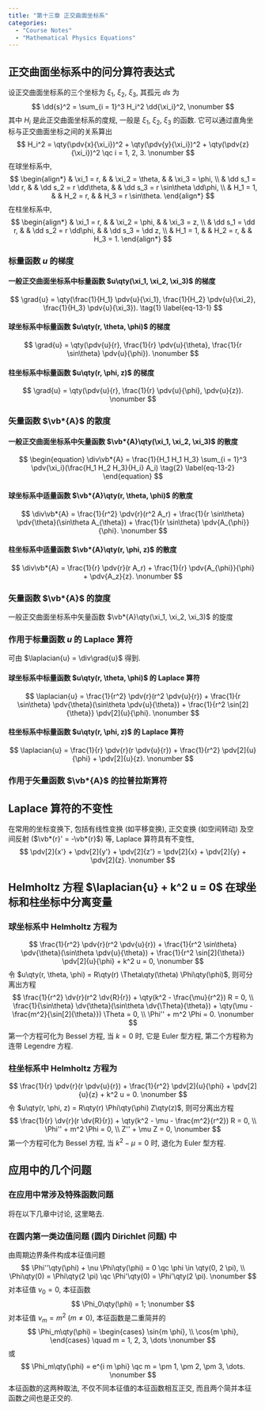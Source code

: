 ```yaml
---
title: "第十三章 正交曲面坐标系"
categories:
  - "Course Notes"
  - "Mathematical Physics Equations"
---
```


## 正交曲面坐标系中的问分算符表达式

设正交曲面坐标系的三个坐标为 $\xi_1$, $\xi_2$, $\xi_3$, 其孤元 $\dd s$ 为
$$
\dd{s}^2 = \sum_{i = 1}^3 H_i^2 \dd{\xi_i}^2,
\nonumber
$$
其中 $H_i$ 是此正交曲面坐标系的度规, 一般是 $\xi_1$, $\xi_2$, $\xi_3$ 的函数. 它可以通过直角坐标与正交曲面坐标之间的关系算出
$$
H_i^2 = \qty(\pdv{x}{\xi_i})^2 + \qty(\pdv{y}{\xi_i})^2 + \qty(\pdv{z}{\xi_i})^2 \qc i = 1, 2, 3.
\nonumber
$$
在球坐标系中,
$$
\begin{align*}
   & \xi_1 = r,       &  & \xi_2 = \theta,        &  & \xi_3 = \phi,                   \\
   & \dd s_1 = \dd r, &  & \dd s_2 = r \dd\theta, &  & \dd s_3 = r \sin\theta \dd\phi, \\
   & H_1 = 1,         &  & H_2 = r,               &  & H_3 = r \sin\theta.
\end{align*}
$$
在柱坐标系中,
$$
\begin{align*}
   & \xi_1 = r,       &  & \xi_2 = \phi,        &  & \xi_3 = z,       \\
   & \dd s_1 = \dd r, &  & \dd s_2 = r \dd\phi, &  & \dd s_3 = \dd z, \\
   & H_1 = 1,         &  & H_2 = r,             &  & H_3 = 1.
\end{align*}
$$

### 标量函数 $u$ 的梯度

#### 一般正交曲面坐标系中标量函数 $u\qty(\xi_1, \xi_2, \xi_3)$ 的梯度

$$
\grad{u} = \qty(\frac{1}{H_1} \pdv{u}{\xi_1}, \frac{1}{H_2} \pdv{u}{\xi_2}, \frac{1}{H_3} \pdv{u}{\xi_3}).
\tag{1} \label{eq-13-1}
$$

#### 球坐标系中标量函数 $u\qty(r, \theta, \phi)$ 的梯度

$$
\grad{u} = \qty(\pdv{u}{r}, \frac{1}{r} \pdv{u}{\theta}, \frac{1}{r \sin\theta} \pdv{u}{\phi}).
\nonumber
$$

#### 柱坐标系中标量函数 $u\qty(r, \phi, z)$ 的梯度

$$
\grad{u} = \qty(\pdv{u}{r}, \frac{1}{r} \pdv{u}{\phi}, \pdv{u}{z}).
\nonumber
$$

### 矢量函数 $\vb*{A}$ 的散度

#### 一般正交曲面坐标系中矢量函数 $\vb*{A}\qty(\xi_1, \xi_2, \xi_3)$ 的散度

$$
\begin{equation}
  \div\vb*{A} = \frac{1}{H_1 H_1 H_3} \sum_{i = 1}^3 \pdv{\xi_i}(\frac{H_1 H_2 H_3}{H_i} A_i)
  \tag{2} \label{eq-13-2}
\end{equation}
$$

#### 球坐标系中适量函数 $\vb*{A}\qty(r, \theta, \phi)$ 的散度

$$
\div\vb*{A} = \frac{1}{r^2} \pdv{r}(r^2 A_r) + \frac{1}{r \sin\theta} \pdv{\theta}(\sin\theta A_{\theta}) + \frac{1}{r \sin\theta} \pdv{A_{\phi}}{\phi}.
\nonumber
$$

#### 柱坐标系中适量函数 $\vb*{A}\qty(r, \phi, z)$ 的散度

$$
\div\vb*{A} = \frac{1}{r} \pdv{r}(r A_r) + \frac{1}{r} \pdv{A_{\phi}}{\phi} + \pdv{A_z}{z}.
\nonumber
$$

### 矢量函数 $\vb*{A}$ 的旋度

一般正交曲面坐标系中矢量函数 $\vb*{A}\qty(\xi_1, \xi_2, \xi_3)$ 的旋度

### 作用于标量函数 $u$ 的 Laplace 算符

可由 $\laplacian{u} = \div\grad{u}$ 得到.

#### 球坐标系中标量函数 $u\qty(r, \theta, \phi)$ 的 Laplace 算符

$$
\laplacian{u} = \frac{1}{r^2} \pdv{r}(r^2 \pdv{u}{r}) + \frac{1}{r \sin\theta} \pdv{\theta}(\sin\theta \pdv{u}{\theta}) + \frac{1}{r^2 \sin[2]{\theta}} \pdv[2]{u}{\phi}.
\nonumber
$$

#### 柱坐标系中标量函数 $u\qty(r, \phi, z)$ 的 Laplace 算符

$$
\laplacian{u} = \frac{1}{r} \pdv{r}(r \pdv{u}{r}) + \frac{1}{r^2} \pdv[2]{u}{\phi} + \pdv[2]{u}{z}.
\nonumber
$$

### 作用于矢量函数 $\vb*{A}$ 的拉普拉斯算符

## Laplace 算符的不变性

在常用的坐标变换下, 包括有线性变换 (如平移变换), 正交变换 (如空间转动) 及空间反射 ($\vb*{r}' = -\vb*{r}$) 等, Laplace 算符具有不变性,
$$
\pdv[2]{x'} + \pdv[2]{y'} + \pdv[2]{z'} = \pdv[2]{x} + \pdv[2]{y} + \pdv[2]{z}.
\nonumber
$$

## Helmholtz 方程 $\laplacian{u} + k^2 u = 0$ 在球坐标和柱坐标中分离变量

### 球坐标系中 Helmholtz 方程为

$$
\frac{1}{r^2} \pdv{r}(r^2 \pdv{u}{r}) + \frac{1}{r^2 \sin\theta} \pdv{\theta}(\sin\theta \pdv{u}{\theta}) + \frac{1}{r^2 \sin[2]{\theta}} \pdv[2]{u}{\phi} + k^2 u = 0,
\nonumber
$$
令 $u\qty(r, \theta, \phi) = R\qty(r) \Theta\qty(\theta) \Phi\qty(\phi)$, 则可分离出方程
$$
\frac{1}{r^2} \dv{r}(r^2 \dv{R}{r}) + \qty(k^2 - \frac{\mu}{r^2}) R = 0,                                               \\
\frac{1}{\sin\theta} \dv{\theta}(\sin\theta \dv{\Theta}{\theta}) + \qty(\mu - \frac{m^2}{\sin[2]{\theta}}) \Theta = 0, \\
\Phi'' + m^2 \Phi = 0.
\nonumber
$$
第一个方程可化为 Bessel 方程, 当 $k = 0$ 时, 它是 Euler 型方程, 第二个方程称为连带 Legendre 方程.

### 柱坐标系中 Helmholtz 方程为

$$
\frac{1}{r} \pdv{r}(r \pdv{u}{r}) + \frac{1}{r^2} \pdv[2]{u}{\phi} + \pdv[2]{u}{z} + k^2 u = 0.
\nonumber
$$
令 $u\qty(r, \phi, z) = R\qty(r) \Phi\qty(\phi) Z\qty(z)$, 则可分离出方程
$$
\frac{1}{r} \dv{r}(r \dv{R}{r}) + \qty(k^2 - \mu - \frac{m^2}{r^2}) R = 0, \\
\Phi'' + m^2 \Phi = 0,                                                     \\
Z'' + \mu Z = 0,
\nonumber
$$
第一个方程可化为 Bessel 方程, 当 $k^2 - \mu = 0$ 时, 退化为 Euler 型方程.

## 应用中的几个问题

### 在应用中常涉及特殊函数问题

将在以下几章中讨论, 这里略去.

### 在圆内第一类边值问题 (圆内 Dirichlet 问题) 中

由周期边界条件构成本征值问题
$$
\Phi''\qty(\phi) + \nu \Phi\qty(\phi) = 0 \qc \phi \in \qty(0, 2 \pi), \\
\Phi\qty(0) = \Phi\qty(2 \pi) \qc \Phi'\qty(0) = \Phi'\qty(2 \pi).
\nonumber
$$
对本征值 $\nu_0 = 0$, 本征函数
$$
\Phi_0\qty(\phi) = 1;
\nonumber
$$
对本征值 $\nu_m = m^2$ ($m \neq 0$), 本征函数是二重简并的
$$
\Phi_m\qty(\phi) = \begin{cases}
  \sin{m \phi}, \\
  \cos{m \phi},
\end{cases} \quad m = 1, 2, 3, \dots
\nonumber
$$
或
$$
\Phi_m\qty(\phi) = e^{i m \phi} \qc m = \pm 1, \pm 2, \pm 3, \dots.
\nonumber
$$
本征函数的这两种取法, 不仅不同本征值的本征函数相互正交, 而且两个简并本征函数之间也是正交的.
